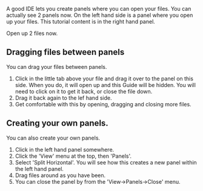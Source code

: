 A good IDE lets you create panels where you can open your files. You can actually see 2 panels now. On the left hand side is a panel where you open up your files. This tutorial content is in the right hand panel.

Open up 2 files now.

## Dragging files between panels
You can drag your files between panels.

1. Click in the little tab above your file and drag it over to the panel on this side. When you do, it will open up and this Guide will be hidden. You will need to click on it to get it back, or close the file down.
1. Drag it back again to the lef hand side.
1. Get comfortable with this by opening, dragging and closing more files.

## Creating your own panels.
You can also create your own panels.

1. Click in the left hand panel somewhere.
1. Click the 'View' menu at the top, then 'Panels'.
1. Select 'Split Horizontal'. You will see how this creates a new panel within the left hand panel.
1. Drag files around as you have been.
1. You can close the panel by from the 'View->Panels->Close' menu.

